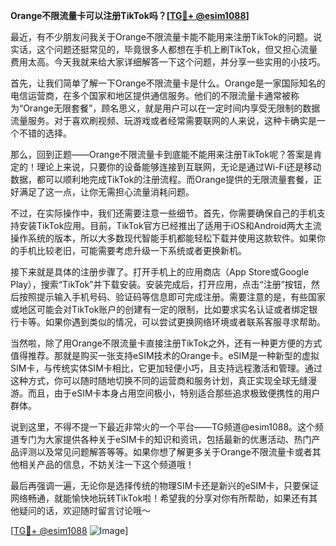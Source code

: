 **Orange不限流量卡可以注册TikTok吗？[[TG💪+ @esim1088](https://t.me/s/esim1088)]**

最近，有不少朋友问我关于Orange不限流量卡能不能用来注册TikTok的问题。说实话，这个问题还挺常见的，毕竟很多人都想在手机上刷TikTok，但又担心流量费用太高。今天我就来给大家详细解答一下这个问题，并分享一些实用的小技巧。

首先，让我们简单了解一下Orange不限流量卡是什么。Orange是一家国际知名的电信运营商，在多个国家和地区提供通信服务。他们的不限流量卡通常被称为“Orange无限套餐”，顾名思义，就是用户可以在一定时间内享受无限制的数据流量服务。对于喜欢刷视频、玩游戏或者经常需要联网的人来说，这种卡确实是一个不错的选择。

那么，回到正题——Orange不限流量卡到底能不能用来注册TikTok呢？答案是肯定的！理论上来说，只要你的设备能够连接到互联网，无论是通过Wi-Fi还是移动数据，都可以顺利地完成TikTok的注册流程。而Orange提供的无限流量套餐，正好满足了这一点，让你无需担心流量消耗问题。

不过，在实际操作中，我们还需要注意一些细节。首先，你需要确保自己的手机支持安装TikTok应用。目前，TikTok官方已经推出了适用于iOS和Android两大主流操作系统的版本，所以大多数现代智能手机都能轻松下载并使用这款软件。如果你的手机比较老旧，可能需要考虑升级一下系统或者更换新机。

接下来就是具体的注册步骤了。打开手机上的应用商店（App Store或Google Play），搜索“TikTok”并下载安装。安装完成后，打开应用，点击“注册”按钮，然后按照提示输入手机号码、验证码等信息即可完成注册。需要注意的是，有些国家或地区可能会对TikTok账户的创建有一定的限制，比如要求实名认证或者绑定银行卡等。如果你遇到类似的情况，可以尝试更换网络环境或者联系客服寻求帮助。

当然啦，除了用Orange不限流量卡直接注册TikTok之外，还有一种更方便的方式值得推荐。那就是购买一张支持eSIM技术的Orange卡。eSIM是一种新型的虚拟SIM卡，与传统实体SIM卡相比，它更加轻便小巧，且支持远程激活和管理。通过这种方式，你可以随时随地切换不同的运营商和服务计划，真正实现全球无缝漫游。而且，由于eSIM卡本身占用空间极小，特别适合那些追求极致便携性的用户群体。

说到这里，不得不提一下最近非常火的一个平台——TG频道@esim1088。这个频道专门为大家提供各种关于eSIM卡的知识和资讯，包括最新的优惠活动、热门产品评测以及常见问题解答等等。如果你想了解更多关于Orange不限流量卡或者其他相关产品的信息，不妨关注一下这个频道哦！

最后再强调一遍，无论你是选择传统的物理SIM卡还是新兴的eSIM卡，只要保证网络畅通，就能愉快地玩转TikTok啦！希望我的分享对你有所帮助，如果还有其他疑问的话，欢迎随时留言讨论哦～

[[TG💪+ @esim1088](https://t.me/s/esim1088) ![Image](https://i.postimg.cc/4NQfJmqS/Snipaste-2025-05-13-00-14-12.png)]
